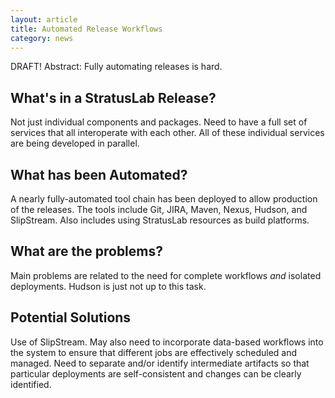 ```yaml
---
layout: article
title: Automated Release Workflows
category: news
---
```


DRAFT! Abstract: Fully automating releases is hard.

What's in a StratusLab Release?
-------------------------------

Not just individual components and packages. Need to have a full set of
services that all interoperate with each other. All of these individual
services are being developed in parallel.

What has been Automated?
------------------------

A nearly fully-automated tool chain has been deployed to allow production of
the releases. The tools include Git, JIRA, Maven, Nexus, Hudson, and
SlipStream. Also includes using StratusLab resources as build platforms.

What are the problems?
----------------------

Main problems are related to the need for complete workflows _and_ isolated
deployments. Hudson is just not up to this task.

Potential Solutions
-------------------

Use of SlipStream. May also need to incorporate data-based workflows into the
system to ensure that different jobs are effectively scheduled and managed.
Need to separate and/or identify intermediate artifacts so that particular
deployments are self-consistent and changes can be clearly identified.

